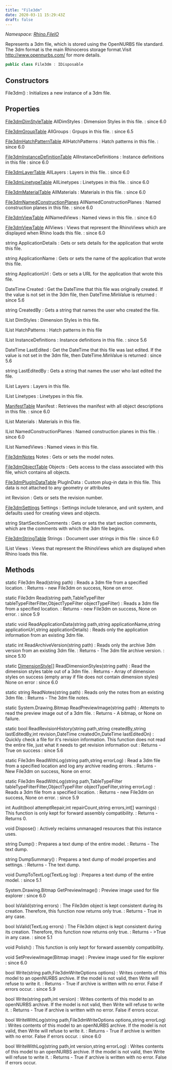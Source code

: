 ```yaml
---
title: "File3dm"
date: 2020-03-11 15:29:43Z
draft: false
---
```


*Namespace: [Rhino.FileIO](../)*

Represents a 3dm file, which is stored using the OpenNURBS file standard.
   The 3dm format is the main Rhinoceros storage format.Visit http://www.opennurbs.com/ for more details.
```cs
public class File3dm : IDisposable
```
## Constructors

File3dm()
: Initializes a new instance of a 3dm file.
## Properties

[File3dmDimStyleTable](/rhinocommon/rhino/fileio/file3dmdimstyletable/) AllDimStyles
: Dimension Styles in this file.
: since 6.0

[File3dmGroupTable](/rhinocommon/rhino/fileio/file3dmgrouptable/) AllGroups
: Grpups in this file.
: since 6.5

[File3dmHatchPatternTable](/rhinocommon/rhino/fileio/file3dmhatchpatterntable/) AllHatchPatterns
: Hatch patterns in this file.
: since 6.0

[File3dmInstanceDefinitionTable](/rhinocommon/rhino/fileio/file3dminstancedefinitiontable/) AllInstanceDefinitions
: Instance definitions in this file
: since 6.0

[File3dmLayerTable](/rhinocommon/rhino/fileio/file3dmlayertable/) AllLayers
: Layers in this file.
: since 6.0

[File3dmLinetypeTable](/rhinocommon/rhino/fileio/file3dmlinetypetable/) AllLinetypes
: Linetypes in this file.
: since 6.0

[File3dmMaterialTable](/rhinocommon/rhino/fileio/file3dmmaterialtable/) AllMaterials
: Materials in this file.
: since 6.0

[File3dmNamedConstructionPlanes](/rhinocommon/rhino/fileio/file3dmnamedconstructionplanes/) AllNamedConstructionPlanes
: Named construction planes in this file.
: since 6.0

[File3dmViewTable](/rhinocommon/rhino/fileio/file3dmviewtable/) AllNamedViews
: Named views in this file.
: since 6.0

[File3dmViewTable](/rhinocommon/rhino/fileio/file3dmviewtable/) AllViews
: Views that represent the RhinoViews which are displayed when Rhino loads this file.
: since 6.0

string ApplicationDetails
: Gets or sets details for the application that wrote this file.

string ApplicationName
: Gets or sets the name of the application that wrote this file.

string ApplicationUrl
: Gets or sets a URL for the application that wrote this file.

DateTime Created
: Get the DateTime that this file was originally created. If the
     value is not set in the 3dm file, then DateTime.MinValue is returned
: since 5.6

string CreatedBy
: Gets a string that names the user who created the file.

IList<DimensionStyle> DimStyles
: Dimension Styles in this file.

IList<HatchPattern> HatchPatterns
: Hatch patterns in this file

IList<InstanceDefinitionGeometry> InstanceDefinitions
: Instance definitions in this file.
: since 5.6

DateTime LastEdited
: Get the DateTime that this file was last edited. If the
     value is not set in the 3dm file, then DateTime.MinValue is returned
: since 5.6

string LastEditedBy
: Gets a string that names the user who last edited the file.

IList<Layer> Layers
: Layers in this file.

IList<Linetype> Linetypes
: Linetypes in this file.

[ManifestTable](/rhinocommon/rhino/fileio/manifesttable/) Manifest
: Retrieves the manifest with all object descriptions in this file.
: since 6.0

IList<Material> Materials
: Materials in this file.

IList<ConstructionPlane> NamedConstructionPlanes
: Named construction planes in this file.
: since 6.0

IList<ViewInfo> NamedViews
: Named views in this file.

[File3dmNotes](/rhinocommon/rhino/fileio/file3dmnotes/) Notes
: Gets or sets the model notes.

[File3dmObjectTable](/rhinocommon/rhino/fileio/file3dmobjecttable/) Objects
: Gets access to the  class associated with this file,
     which contains all objects.

[File3dmPlugInDataTable](/rhinocommon/rhino/fileio/file3dmplugindatatable/) PlugInData
: Custom plug-in data in this file.  This data is not attached to any geometry or attributes

int Revision
: Gets or sets the revision number.

[File3dmSettings](/rhinocommon/rhino/fileio/file3dmsettings/) Settings
: Settings include tolerance, and unit system, and defaults used
     for creating views and objects.

string StartSectionComments
: Gets or sets the start section comments, which are the comments with which the 3dm file begins.

[File3dmStringTable](/rhinocommon/rhino/fileio/file3dmstringtable/) Strings
: Document user strings in this file
: since 6.0

IList<ViewInfo> Views
: Views that represent the RhinoViews which are displayed when Rhino loads this file.
## Methods

static File3dm Read(string path)
: Reads a 3dm file from a specified location.
: Returns - new File3dm on success, None on error.

static File3dm Read(string path,TableTypeFilter tableTypeFilterFilter,ObjectTypeFilter objectTypeFilter)
: Reads a 3dm file from a specified location.
: Returns - new File3dm on success, None on error.
: since 5.9

static void ReadApplicationData(string path,string applicationName,string applicationUrl,string applicationDetails)
: Reads only the application information from an existing 3dm file.

static int ReadArchiveVersion(string path)
: Reads only the archive 3dm version from an existing 3dm file.
: Returns - The 3dm file archive version.
: since 5.10

static [DimensionStyle](/rhinocommon/rhino/docobjects/dimensionstyle/)[] ReadDimensionStyles(string path)
: Read the dimension styles table out of a 3dm file.
: Returns - Array of dimension styles on success (empty array if file does not contain dimension styles)
     None on error
: since 6.0

static string ReadNotes(string path)
: Reads only the notes from an existing 3dm file.
: Returns - The 3dm file notes.

static System.Drawing.Bitmap ReadPreviewImage(string path)
: Attempts to read the preview image out of a 3dm file.
: Returns - A bitmap, or None on failure.

static bool ReadRevisionHistory(string path,string createdBy,string lastEditedBy,int revision,DateTime createdOn,DateTime lastEditedOn)
: Quickly check a file for it's revision information.  This function does
     not read the entire file, just what it needs to get revision information out
: Returns - True on success
: since 5.6

static File3dm ReadWithLog(string path,string errorLog)
: Read a 3dm file from a specified location and log any archive
     reading errors.
: Returns - New File3dm on success, None on error.

static File3dm ReadWithLog(string path,TableTypeFilter tableTypeFilterFilter,ObjectTypeFilter objectTypeFilter,string errorLog)
: Reads a 3dm file from a specified location.
: Returns - new File3dm on success, None on error.
: since 5.9

int Audit(bool attemptRepair,int repairCount,string errors,int[] warnings)
: This function is only kept for forward assembly compatibility.
: Returns - Returns 0.

void Dispose()
: Actively reclaims unmanaged resources that this instance uses.

string Dump()
: Prepares a text dump of the entire model.
: Returns - The text dump.

string DumpSummary()
: Prepares a text dump of model properties and settings.
: Returns - The text dump.

void DumpToTextLog(TextLog log)
: Prepares a text dump of the entire model.
: since 5.1

System.Drawing.Bitmap GetPreviewImage()
: Preview image used for file explorer
: since 6.0

bool IsValid(string errors)
: The File3dm object is kept consistent during its creation.
     Therefore, this function now returns only true.
: Returns - True in any case.

bool IsValid(TextLog errors)
: The File3dm object is kept consistent during its creation.
     Therefore, this function now returns only true.
: Returns - >True in any case.
: since 5.1

void Polish()
: This function is only kept for forward assembly compatibility.

void SetPreviewImage(Bitmap image)
: Preview image used for file explorer
: since 6.0

bool Write(string path,File3dmWriteOptions options)
: Writes contents of this model to an openNURBS archive.
     If the model is not valid, then Write will refuse to write it.
: Returns - True if archive is written with no error.
     False if errors occur.
: since 5.9

bool Write(string path,int version)
: Writes contents of this model to an openNURBS archive.
     If the model is not valid, then Write will refuse to write it.
: Returns - True if archive is written with no error.
     False if errors occur.

bool WriteWithLog(string path,File3dmWriteOptions options,string errorLog)
: Writes contents of this model to an openNURBS archive.
     If the model is not valid, then Write will refuse to write it.
: Returns - True if archive is written with no error.
     False if errors occur.
: since 6.0

bool WriteWithLog(string path,int version,string errorLog)
: Writes contents of this model to an openNURBS archive.
     If the model is not valid, then Write will refuse to write it.
: Returns - True if archive is written with no error.
     False if errors occur.
